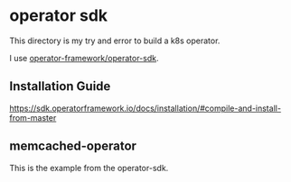 # operator sdk

This directory is my try and error to build a k8s operator.

I use [operator-framework/operator-sdk](https://github.com/operator-framework/operator-sdk).

## Installation Guide

https://sdk.operatorframework.io/docs/installation/#compile-and-install-from-master

## memcached-operator

This is the example from the operator-sdk.
